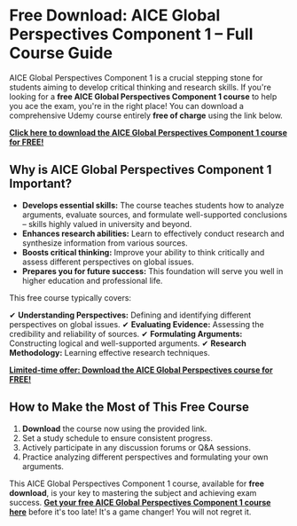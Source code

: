 # Free Download: AICE Global Perspectives Component 1 – Full Course Guide

AICE Global Perspectives Component 1 is a crucial stepping stone for students aiming to develop critical thinking and research skills. If you're looking for a **free AICE Global Perspectives Component 1 course** to help you ace the exam, you're in the right place! You can download a comprehensive Udemy course entirely **free of charge** using the link below.

[**Click here to download the AICE Global Perspectives Component 1 course for FREE!**](https://udemywork.com/aice-global-perspectives-component-1)

## Why is AICE Global Perspectives Component 1 Important?

*   **Develops essential skills:** The course teaches students how to analyze arguments, evaluate sources, and formulate well-supported conclusions – skills highly valued in university and beyond.
*   **Enhances research abilities:** Learn to effectively conduct research and synthesize information from various sources.
*   **Boosts critical thinking:** Improve your ability to think critically and assess different perspectives on global issues.
*   **Prepares you for future success:** This foundation will serve you well in higher education and professional life.

This free course typically covers:

✔ **Understanding Perspectives:** Defining and identifying different perspectives on global issues.
✔ **Evaluating Evidence:** Assessing the credibility and reliability of sources.
✔ **Formulating Arguments:** Constructing logical and well-supported arguments.
✔ **Research Methodology:** Learning effective research techniques.

[**Limited-time offer: Download the AICE Global Perspectives course for FREE!**](https://udemywork.com/aice-global-perspectives-component-1)

## How to Make the Most of This Free Course

1.  **Download** the course now using the provided link.
2.  Set a study schedule to ensure consistent progress.
3.  Actively participate in any discussion forums or Q&A sessions.
4.  Practice analyzing different perspectives and formulating your own arguments.

This AICE Global Perspectives Component 1 course, available for **free download**, is your key to mastering the subject and achieving exam success. **[Get your free AICE Global Perspectives Component 1 course here](https://udemywork.com/aice-global-perspectives-component-1)** before it's too late! It's a game changer! You will not regret it.
